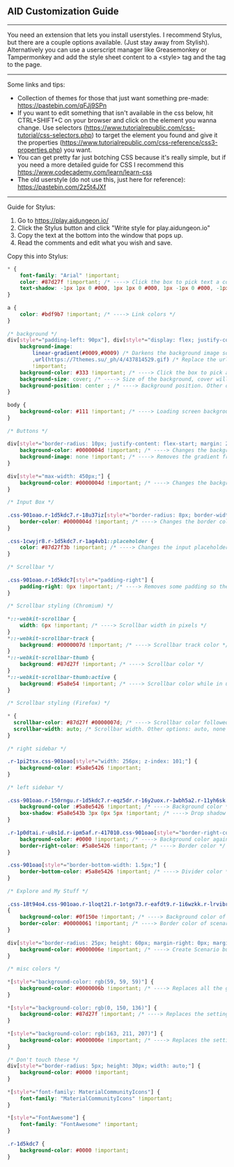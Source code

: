 ## AID Customization Guide
***
You need an extension that lets you install userstyles. I recommend Stylus, but there are a couple options available. (Just stay away from Stylish). Alternatively you can use a userscript manager like Greasemonkey or Tampermonkey and add the style sheet content to a &lt;style&gt; tag and the tag to the page.
 
---
Some links and tips:
* Collection of themes for those that just want something pre-made: <https://pastebin.com/qFJj9SPn>
* If you want to edit something that isn't available in the css below, hit CTRL+SHIFT+C on your browser and click on the element you wanna change. Use selectors (https://www.tutorialrepublic.com/css-tutorial/css-selectors.php) to target the element you found and give it the properties (https://www.tutorialrepublic.com/css-reference/css3-properties.php) you want.
* You can get pretty far just botching CSS because it's really simple, but if you need a more detailed guide for CSS I recommend this https://www.codecademy.com/learn/learn-css
* The old userstyle (do not use this, just here for reference): <https://pastebin.com/2z5t4JXf>
---
 
Guide for Stylus:
 
1. Go to https://play.aidungeon.io/
2. Click the Stylus button and click "Write style for play.aidungeon.io"
3. Copy the text at the bottom into the window that pops up.
4. Read the comments and edit what you wish and save.
 
Copy this into Stylus:
 
``` css 
* {
    font-family: "Arial" !important;
    color: #87d27f !important; /* ----> Click the box to pick text a color */
    text-shadow: -1px 1px 0 #000, 1px 1px 0 #000, 1px -1px 0 #000, -1px -1px 0 #000; /* ----> Text outline, remove this line if you don't want an outline */
}
 
a {
    color: #bdf9b7 !important; /* ----> Link colors */
}
 
/* background */
div[style*="padding-left: 90px"], div[style*="display: flex; justify-content: flex-start; padding-bottom: 40px; padding-top: 64px"] {
    background-image: 
        linear-gradient(#0009,#0009) /* Darkens the background image somewhat to make it more readable, remove this line if you don't need it. Play around with the opacity to make it more or less dark. */
        ,url(https://7themes.su/_ph/4/437814529.gif) /* Replace the url with whatever background image you want, delete this line entirely if you just want a solid color background */
        !important;
    background-color: #333 !important; /* ----> Click the box to pick a background color */
    background-size: cover; /* ----> Size of the background, cover will make it fullscreen. Change to a percentage if you want a tiling background image */
    background-position: center ; /* ----> Background position. Other options: top, right, bottom, left */
}
 
body {
    background-color: #111 !important; /* ----> Loading screen background, keep dark so you don't get blinded when loading the page. Shouldn't be visible anywhere else */
}
 
/* Buttons */
 
div[style*="border-radius: 10px; justify-content: flex-start; margin: 2px 5px; padding: 8px;"], div[style*="border-radius: 5px; height: 30px; width: auto;"], .css-901oao[style*="background-image: linear-gradient"] {
    background-color: #0000004d !important; /* ----> Changes the background color of the in-game buttons (And also the "Continue" button) */
    background-image: none !important; /* ----> Removes the gradient from the do/say/story button */
}
 
div[style*="max-width: 450px;"] {
    background-color: #0000004d !important; /* ----> Changes the background color of the main menu buttons (Except for "Continue" button which inherents background color from above) */
}
 
/* Input Box */
 
.css-901oao.r-1d5kdc7.r-18u37iz[style*="border-radius: 8px; border-width: 1.5px; margin-right: 10px; min-height: 45px;"] {
    border-color: #0000004d !important; /* ----> Changes the border color of the input box */
}
 
.css-1cwyjr8.r-1d5kdc7.r-1ag4vb1::placeholder {
    color: #87d27f3b !important; /* ----> Changes the input placeholder text color */
}
 
/* Scrollbar */
 
.css-901oao.r-1d5kdc7[style*="padding-right"] {
    padding-right: 0px !important; /* ----> Removes some padding so the scrollbar is on the edge of the window instead of floating 90 pixels off the edge. */
}
 
/* Scrollbar styling (Chromium) */
 
*::-webkit-scrollbar {
    width: 6px !important; /* ----> Scrollbar width in pixels */
}
*::-webkit-scrollbar-track {
    background: #0000007d !important; /* ----> Scrollbar track color */
}
*::-webkit-scrollbar-thumb {
    background: #87d27f !important; /* ----> Scrollbar color */
}
*::-webkit-scrollbar-thumb:active {
    background: #5a8e54 !important; /* ----> Scrollbar color while in use */
}
 
/* Scrollbar styling (Firefox) */
 
* {
  scrollbar-color: #87d27f #0000007d; /* ----> Scrollbar color followed by track color. */
  scrollbar-width: auto; /* Scrollbar width. Other options: auto, none */
}
 
/* right sidebar */
 
.r-1pi2tsx.css-901oao[style*="width: 256px; z-index: 101;"] {
    background-color: #5a8e5426 !important;
}
 
/* left sidebar */
 
.css-901oao.r-150rngu.r-1d5kdc7.r-eqz5dr.r-16y2uox.r-1wbh5a2.r-11yh6sk.r-1rnoaur.r-1sncvnh[style*="3px 0px 5px;"] {
    background-color :#5a8e5426 !important; /* ----> Background color */
    box-shadow: #5a8e543b 3px 0px 5px !important; /* ----> Drop shadow color */
}
 
.r-1p0dtai.r-u8s1d.r-ipm5af.r-417010.css-901oao[style*="border-right-color"] {
    background-color: #0000 !important; /* ----> Background color again, leave transparant and just use the one above */
    border-right-color: #5a8e5426 !important; /* ----> Border color */
}
 
.css-901oao[style*="border-bottom-width: 1.5px;"] {
    border-bottom-color: #5a8e5426 !important; /* ----> Divider color */
}
 
/* Explore and My Stuff */
 
.css-18t94o4.css-901oao.r-1loqt21.r-1otgn73.r-eafdt9.r-1i6wzkk.r-lrvibr[style*="display: flex;"]
{
    background-color: #0f150e !important; /* ----> Background color of scenarios and adventures. Don't make this transparent, will show the Continue/New game buttons behind it. */
    border-color: #00000061 !important; /* ----> Border color of scenarios and adventures. */
}
 
div[style*="border-radius: 25px; height: 60px; margin-right: 0px; margin-left: 0px; margin-top: 10px; width: auto;"] {
    background-color: #0000006e !important; /* ----> Create Scenario button background */
}
 
/* misc colors */
 
*[style*="background-color: rgb(59, 59, 59)"] {
    background-color: #0000006b !important; /* ----> Replaces all the grey colors (Setting buttons, My stuff/Explore buttons and search bar, maybe some more stuff) */
}
 
*[style*="background-color: rgb(0, 150, 136)"] {
    background-color: #87d27f !important; /* ----> Replaces the settings toggle button colors */
}
 
*[style*="background-color: rgb(163, 211, 207)"] {
    background-color: #0000006e !important; /* ----> Replaces the settings toggle button bar colors */
}
 
/* Don't touch these */
div[style*="border-radius: 5px; height: 30px; width: auto;"] {
    background-color: #0000 !important;
}
 
*[style*="font-family: MaterialCommunityIcons"] {
    font-family: "MaterialCommunityIcons" !important;
} 
 
*[style*="FontAwesome"] {
    font-family: "FontAwesome" !important;
}
 
.r-1d5kdc7 {
    background-color: #0000 !important;
}
```
